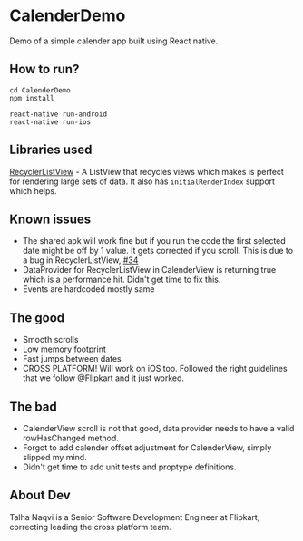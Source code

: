 # CalenderDemo
Demo of a simple calender app built using React native.

## How to run?
```
cd CalenderDemo
npm install

react-native run-android
react-native run-ios
```

## Libraries used
[RecyclerListView](https://github.com/Flipkart/ReactEssentials) - A ListView that recycles views which makes is perfect for rendering large sets of data. It also has `initialRenderIndex` support which helps.

## Known issues
- The shared apk will work fine but if you run the code the first selected date might be off by 1 value. It gets corrected if
you scroll. This is due to a bug in RecyclerListView, [#34](https://github.com/Flipkart/ReactEssentials/issues/34)
- DataProvider for RecyclerListView in CalenderView is returning true which is a performance hit. Didn't get time to fix this.
- Events are hardcoded mostly same

## The good
- Smooth scrolls
- Low memory footprint
- Fast jumps between dates
- CROSS PLATFORM! Will work on iOS too. Followed the right guidelines that we follow @Flipkart and it just worked.

## The bad
- CalenderView scroll is not that good, data provider needs to have a valid rowHasChanged method.
- Forgot to add calender offset adjustment for CalenderView, simply slipped my mind.
- Didn't get time to add unit tests and proptype definitions.

## About Dev
Talha Naqvi is a Senior Software Development Engineer at Flipkart, correcting leading the cross platform team.
